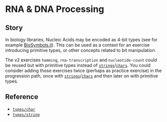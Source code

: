 # RNA & DNA Processing

## Story

In biology libraries, Nucleic Acids may be encoded as 4-bit types (see for example [BioSymbols.jl](https://github.com/BioJulia/BioSymbols.jl/blob/master/src/nucleicacid.jl)).
This can be used as a context for an exercise introducing primitive types, or other concepts related to bit manipulation.

The v2 exercises `hamming`, `rna-transcription` and `nucleotide-count` could be reused but with primitive types instead of [`strings`][types-string]/[`chars`][types-char].
You could consider adding those exercises twice (perhaps as practice exercise) in the progression path, once with [`strings`][types-string]/[`chars`][types-char] and then later on with primitive types.

## Reference

- [`types/char`][types-char]
- [`types/string`][types-string]

[types-string]: ../types/string.md
[types-char]: ../types/char.md
